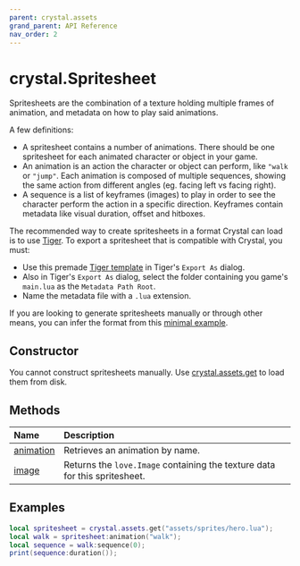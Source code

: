 ```yaml
---
parent: crystal.assets
grand_parent: API Reference
nav_order: 2
---
```


# crystal.Spritesheet

Spritesheets are the combination of a texture holding multiple frames of animation, and metadata on how to play said animations.

A few definitions:

- A spritesheet contains a number of animations. There should be one spritesheet for each animated character or object in your game.
- An animation is an action the character or object can perform, like `"walk` or `"jump"`. Each animation is composed of multiple sequences, showing the same action from different angles (eg. facing left vs facing right).
- A sequence is a list of keyframes (images) to play in order to see the character perform the action in a specific direction. Keyframes contain metadata like visual duration, offset and hitboxes.

The recommended way to create spritesheets in a format Crystal can load is to use [Tiger](https://agersant.itch.io/tiger). To export a spritesheet that is compatible with Crystal, you must:

- Use this premade [Tiger template](crystal.template) in Tiger's `Export As` dialog.
- Also in Tiger's `Export As` dialog, select the folder containing you game's `main.lua` as the `Metadata Path Root`.
- Name the metadata file with a `.lua` extension.

If you are looking to generate spritesheets manually or through other means, you can infer the format from this [minimal example](example_spritesheet.lua).

## Constructor

You cannot construct spritesheets manually. Use [crystal.assets.get](get) to load them from disk.

## Methods

| Name                               | Description                                                                |
| :--------------------------------- | :------------------------------------------------------------------------- |
| [animation](spritesheet_animation) | Retrieves an animation by name.                                            |
| [image](spritesheet_image)         | Returns the `love.Image` containing the texture data for this spritesheet. |

## Examples

```lua
local spritesheet = crystal.assets.get("assets/sprites/hero.lua");
local walk = spritesheet:animation("walk");
local sequence = walk:sequence(0);
print(sequence:duration());
```
